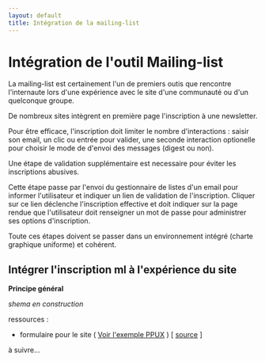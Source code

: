 ```yaml
---
layout: default
title: Intégration de la mailing-list
---
```


Intégration de l'outil Mailing-list
===================================

La mailing-list est certainement l'un de premiers outis que rencontre l'internaute
lors d'une expérience avec le site d'une communauté ou d'un quelconque groupe. 

De nombreux sites intègrent en première page l'inscription à une newsletter.

Pour être efficace, l'inscription doit limiter le nombre d'interactions :
saisir son email, un clic ou entrée pour valider, une seconde interaction
optionelle pour choisir le mode de d'envoi des messages (digest ou non).

Une étape de validation supplémentaire est necessaire pour éviter les inscriptions
abusives.

Cette étape passe par l'envoi du gestionnaire de listes d'un email pour informer
l'utilisateur et indiquer un lien de validation de l'inscription. Cliquer sur
ce lien déclenche l'inscription effective et doit indiquer sur la page rendue
que l'utilisateur doit renseigner un mot de passe pour administrer ses options
d'inscription.

Toute ces étapes doivent se passer dans un environnement intégré (charte graphique uniforme) et cohérent.

Intégrer l'inscription ml à l'expérience du site
------------------------------------------------

**Principe général**

*shema en construction*

ressources :

* formulaire pour le site ( [Voir l'exemple PPUX](/forms/register) ) [ [source](https://github.com/PartiPirate/partipirate.github.com/blob/master/forms/register.html) ]

à suivre...